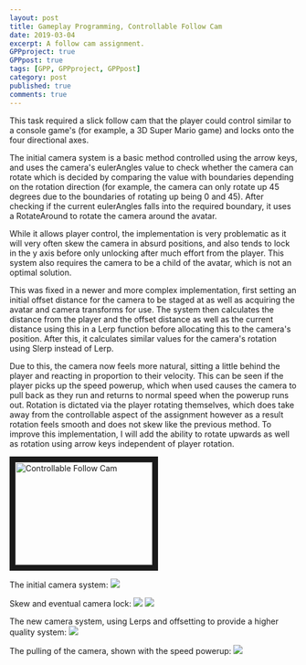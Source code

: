 ```yaml
---
layout: post
title: Gameplay Programming, Controllable Follow Cam
date: 2019-03-04
excerpt: A follow cam assignment.
GPPproject: true
GPPpost: true
tags: [GPP, GPPproject, GPPpost]
category: post
published: true
comments: true
---
```

This task required a slick follow cam that the player could control similar to a console game's (for example, a 3D Super Mario game) and locks onto the four directional axes.

The initial camera system is a basic method controlled using the arrow keys, and uses the camera's eulerAngles value to check whether the camera can rotate which is decided by comparing the value with boundaries depending on the rotation direction (for example, the camera can only rotate up 45 degrees due to the boundaries of rotating up being 0 and 45). After checking if the current eulerAngles falls into the required boundary, it uses a RotateAround to rotate the camera around the avatar.

While it allows player control, the implementation is very problematic as it will very often skew the camera in absurd positions, and also tends to lock in the y axis before only unlocking after much effort from the player. This system also requires the camera to be a child of the avatar, which is not an optimal solution.

This was fixed in a newer and more complex implementation, first setting an initial offset distance for the camera to be staged at as well as acquiring the avatar and camera transforms for use. The system then calculates the distance from the player and the offset distance as well as the current distance using this in a Lerp function before allocating this to the camera's position. After this, it calculates similar values for the camera's rotation using Slerp instead of Lerp.

Due to this, the camera now feels more natural, sitting a little behind the player and reacting in proportion to their velocity. This can be seen if the player picks up the speed powerup, which when used causes the camera to pull back as they run and returns to normal speed when the powerup runs out. Rotation is dictated via the player rotating themselves, which does take away from the controllable aspect of the assignment however as a result rotation feels smooth and does not skew like the previous method. To improve this implementation, I will add the ability to rotate upwards as well as rotation using arrow keys independent of player rotation.


<a href="http://www.youtube.com/watch?feature=player_embedded&v=xw2ZNnud0Xk" target="_blank"><img src="http://img.youtube.com/vi/xw2ZNnud0Xk/0.jpg" alt="Controllable Follow Cam" width="240" height="180" border="10" /></a>

The initial camera system:
<a href="https://i.imgur.com/O2E38gy.jpg"><img src="https://i.imgur.com/O2E38gy.jpg"></a>

Skew and eventual camera lock:
<a href="https://i.imgur.com/0Zi53CN.jpg"><img src="https://i.imgur.com/0Zi53CN.jpg"></a>
<a href="https://i.imgur.com/7wg5Gcq.jpg"><img src="https://i.imgur.com/7wg5Gcq.jpg"></a>

The new camera system, using Lerps and offsetting to provide a higher quality system:
<a href="https://i.imgur.com/utydd51.jpg"><img src="https://i.imgur.com/utydd51.jpg"></a>

The pulling of the camera, shown with the speed powerup:
<a href="https://i.imgur.com/b6Qqo2I.jpg"><img src="https://i.imgur.com/b6Qqo2I.jpg"></a>